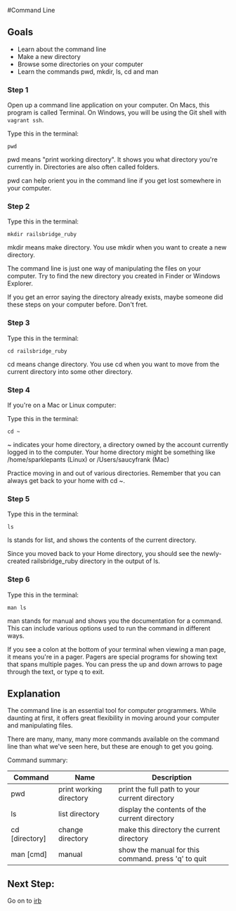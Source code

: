 #Command Line

## Goals

- Learn about the command line
- Make a new directory
- Browse some directories on your computer
- Learn the commands pwd, mkdir, ls, cd and man

### Step 1
Open up a command line application on your computer. On Macs, this program is called Terminal. On Windows, you will be using the Git shell with `vagrant ssh`.

Type this in the terminal:


```
pwd
```

pwd means "print working directory". It shows you what directory you're currently in. Directories are also often called folders.

pwd can help orient you in the command line if you get lost somewhere in your computer.

### Step 2

Type this in the terminal:

```
mkdir railsbridge_ruby
```

mkdir means make directory. You use mkdir when you want to create a new directory.

The command line is just one way of manipulating the files on your computer. Try to find the new directory you created in Finder or Windows Explorer.

If you get an error saying the directory already exists, maybe someone did these steps on your computer before. Don't fret.

### Step 3

Type this in the terminal:

```
cd railsbridge_ruby
```

cd means change directory. You use cd when you want to move from the current directory into some other directory.

### Step 4

If you're on a Mac or Linux computer:

Type this in the terminal:

```
cd ~
```

~ indicates your home directory, a directory owned by the account currently logged in to the computer. Your home directory might be something like /home/sparklepants (Linux) or /Users/saucyfrank (Mac)

Practice moving in and out of various directories. Remember that you can always get back to your home with cd ~.

### Step 5

Type this in the terminal:

```
ls
```

ls stands for list, and shows the contents of the current directory.

Since you moved back to your Home directory, you should see the newly-created railsbridge_ruby directory in the output of ls.

### Step 6

Type this in the terminal:

```
man ls
```

man stands for manual and shows you the documentation for a command. This can include various options used to run the command in different ways.

If you see a colon at the bottom of your terminal when viewing a man page, it means you're in a pager. Pagers are special programs for showing text that spans multiple pages. You can press the up and down arrows to page through the text, or type q to exit.

## Explanation

The command line is an essential tool for computer programmers. While daunting at first, it offers great flexibility in moving around your computer and manipulating files.

There are many, many, many more commands available on the command line than what we've seen here, but these are enough to get you going.

Command summary:

| Command         | Name                    | Description                                          |
|-----------------|-------------------------|------------------------------------------------------|
| pwd             | print working directory | print the full path to your current directory        |
| ls              | list directory          | display the contents of the current directory        |
| cd [directory]  | change directory        |  make this directory the current directory           |
| man [cmd]       | manual                  | show the manual for this command. press 'q' to quit  |

## Next Step:

Go on to [irb](irb)